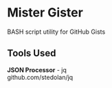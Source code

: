 # Mister Gister

BASH script utility for GitHub Gists

## Tools Used

**JSON Processor** - jq\
github.com/stedolan/jq